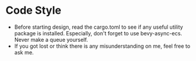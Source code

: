 # Code Style
- Before starting design, read the cargo.toml to see if any useful utility package is installed. Especially, don't forget to use bevy-async-ecs. Never make a queue yourself.
- If you got lost or think there is any misunderstanding on me, feel free to ask me.

